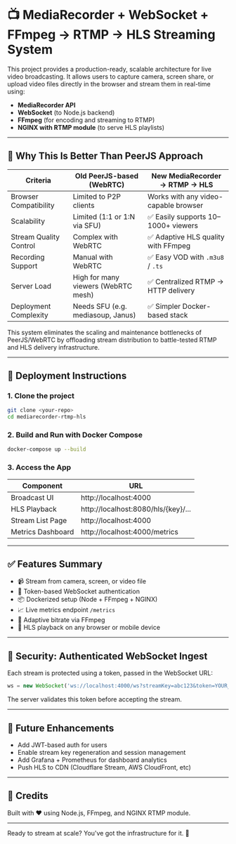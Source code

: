# 📺 MediaRecorder + WebSocket + FFmpeg → RTMP → HLS Streaming System

This project provides a production-ready, scalable architecture for live video broadcasting. It allows users to capture camera, screen share, or upload video files directly in the browser and stream them in real-time using:

- **MediaRecorder API**
- **WebSocket** (to Node.js backend)
- **FFmpeg** (for encoding and streaming to RTMP)
- **NGINX with RTMP module** (to serve HLS playlists)

---

## 🚀 Why This Is Better Than PeerJS Approach

| Criteria                    | Old PeerJS-based (WebRTC)           | New MediaRecorder → RTMP → HLS         |
|----------------------------|--------------------------------------|-----------------------------------------|
| Browser Compatibility      | Limited to P2P clients               | Works with any video-capable browser    |
| Scalability                | Limited (1:1 or 1:N via SFU)         | ✅ Easily supports 10–1000+ viewers     |
| Stream Quality Control     | Complex with WebRTC                  | ✅ Adaptive HLS quality with FFmpeg     |
| Recording Support          | Manual with WebRTC                   | ✅ Easy VOD with `.m3u8` / `.ts`        |
| Server Load                | High for many viewers (WebRTC mesh)  | ✅ Centralized RTMP → HTTP delivery     |
| Deployment Complexity      | Needs SFU (e.g. mediasoup, Janus)    | ✅ Simpler Docker-based stack           |

This system eliminates the scaling and maintenance bottlenecks of PeerJS/WebRTC by offloading stream distribution to battle-tested RTMP and HLS delivery infrastructure.

---

## 🐳 Deployment Instructions

### 1. Clone the project
```bash
git clone <your-repo>
cd mediarecorder-rtmp-hls
```

### 2. Build and Run with Docker Compose
```bash
docker-compose up --build
```

### 3. Access the App
| Component          | URL                                 |
|-------------------|--------------------------------------|
| Broadcast UI      | http://localhost:4000                |
| HLS Playback      | http://localhost:8080/hls/{key}/...  |
| Stream List Page  | http://localhost:4000                |
| Metrics Dashboard | http://localhost:4000/metrics        |

---

## ✅ Features Summary

- 📹 Stream from camera, screen, or video file
- 🔐 Token-based WebSocket authentication
- 📦 Dockerized setup (Node + FFmpeg + NGINX)
- 📈 Live metrics endpoint `/metrics`
- 🧪 Adaptive bitrate via FFmpeg
- 🎥 HLS playback on any browser or mobile device

---

## 📄 Security: Authenticated WebSocket Ingest
Each stream is protected using a token, passed in the WebSocket URL:
```js
ws = new WebSocket('ws://localhost:4000/ws?streamKey=abc123&token=YOUR_SECRET');
```
The server validates this token before accepting the stream.

---

## 🧠 Future Enhancements

- Add JWT-based auth for users
- Enable stream key regeneration and session management
- Add Grafana + Prometheus for dashboard analytics
- Push HLS to CDN (Cloudflare Stream, AWS CloudFront, etc)

---

## 👏 Credits
Built with ❤️ using Node.js, FFmpeg, and NGINX RTMP module.

---

Ready to stream at scale? You've got the infrastructure for it. 🚀

